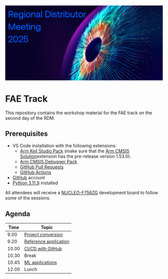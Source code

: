![RDM Hero Image AI](./RDM_Hero_AI.png)

# FAE Track

This repository contains the workshop material for the FAE track on the second day of the RDM.

## Prerequisites

- VS Code installation with the following extensions:
    - [Arm Keil Studio Pack](https://marketplace.visualstudio.com/items?itemName=Arm.keil-studio-pack) (make sure that
      the [Arm CMSIS Solution](https://marketplace.visualstudio.com/items?itemName=Arm.cmsis-csolution)extension has
      the pre-release version 1.53.0).
    - [Arm CMSIS Debugger Pack](https://marketplace.visualstudio.com/items?itemName=Arm.vscode-cmsis-debugger)
    - [GitHub Pull Requests](https://marketplace.visualstudio.com/items?itemName=GitHub.vscode-pull-request-github)
    - [GitHub Actions](https://marketplace.visualstudio.com/items?itemName=GitHub.vscode-github-actions)
- [GitHub](https://www.github.com) account
- [Python 3.11.9](https://www.python.org/downloads/release/python-3119/) installed

All attendees will receive a [NUCLEO-F756ZG](https://www.st.com/en/evaluation-tools/nucleo-f756zg.html) development
board to follow some of the sessions.

## Agenda

| Time  | Topic                                          |
|-------|------------------------------------------------|
| 9.00  | [Project conversion](./uv2csolution/README.md) |
| 9.20  | [Reference application](./RefApp/README.md)    |
| 10.00 | [CI/CD with GitHub](./CI_CD/README.md)         |
| 10.30 | Break                                          |
| 10.45 | [ML applications](./MLApp/README.md)           |
| 12.00 | Lunch                                          |
